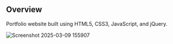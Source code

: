 ## Overview
Portfolio website built using HTML5, CSS3, JavaScript, and jQuery.



![Screenshot 2025-03-09 155907](https://github.com/user-attachments/assets/6e73e28f-063f-4d24-ac41-4917925f3d77)
